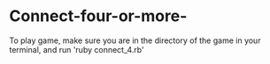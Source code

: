 # Connect-four-or-more-
To play game, make sure you are in the directory of the game in your terminal, and run 'ruby connect_4.rb'


